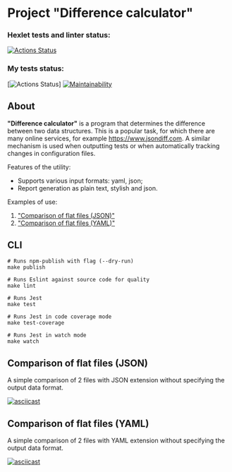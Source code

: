 # Project "Difference calculator"
### Hexlet tests and linter status:
[![Actions Status](https://github.com/Zakir0000/frontend-project-46/workflows/hexlet-check/badge.svg)](https://github.com/Zakir0000/frontend-project-46/actions)

### My tests status:
[![Actions Status](https://github.com/Zakir0000/frontend-project-46/workflows/my-check/badge.svg)]
[![Maintainability](https://api.codeclimate.com/v1/badges/795803f5227e24ba10bd/maintainability)](https://codeclimate.com/github/Zakir0000/frontend-project-46/maintainability)


## About

**"Difference calculator"** is a program that determines the difference between two data structures. This is a popular task, for which there are many online services, for example https://www.jsondiff.com. A similar mechanism is used when outputting tests or when automatically tracking changes in configuration files.

Features of the utility:
- Supports various input formats: yaml, json;
- Report generation as plain text, stylish and json.

Examples of use:
1. <a href="#default-comparison-flat-json">"Comparison of flat files (JSON)"</a>
2. <a href="#default-comparison-flat-yml">"Comparison of flat files (YAML)"</a>

## CLI

```shell
# Runs npm-publish with flag (--dry-run)
make publish

# Runs Eslint against source code for quality
make lint

# Runs Jest
make test

# Runs Jest in code coverage mode
make test-coverage

# Runs Jest in watch mode
make watch
```

<h2 id="default-comparison-flat-json">Comparison of flat files (JSON)</h2>
A simple comparison of 2 files with JSON extension without specifying the output data format.

[![asciicast](https://asciinema.org/a/J3V7LAnSXpRGKDNjc4vY8kIgB.svg)](https://asciinema.org/a/J3V7LAnSXpRGKDNjc4vY8kIgB)

<h2 id="default-comparison-flat-yaml">Comparison of flat files (YAML)</h2>
A simple comparison of 2 files with YAML extension without specifying the output data format.

[![asciicast](https://asciinema.org/a/1AE0I0aKMdMDzkJtujqqIzuSW.svg)](https://asciinema.org/a/1AE0I0aKMdMDzkJtujqqIzuSW)


[def]: https://github.com/Zakir0000/frontend-project-46/actions
